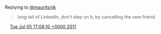 Replying to [@mauritsrijk](https://twitter.com/mauritsrijk/status/87973078382018560)

> long tail of LinkedIn, don't step on it, by cancelling the new friend\.

<img src="../../media/tweet.ico" width="12" /> [Tue Jul 05 17:08:10 +0000 2011](https://twitter.com/DromerDenker/status/88293100904136705)
